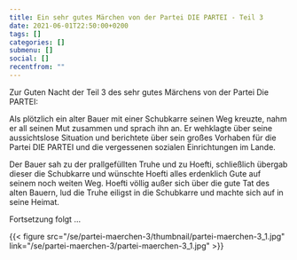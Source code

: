 ```yaml
---
title: Ein sehr gutes Märchen von der Partei DIE PARTEI - Teil 3
date: 2021-06-01T22:50:00+0200
tags: []
categories: []
submenu: []
social: []
recentfrom: ""
---
```

Zur Guten Nacht der Teil 3 des sehr gutes Märchens von der Partei Die PARTEI:

Als plötzlich ein alter Bauer mit einer Schubkarre seinen Weg kreuzte, nahm er all seinen Mut zusammen und sprach ihn an. Er wehklagte über seine aussichtslose Situation und berichtete über sein großes Vorhaben für die Partei DIE PARTEI und die vergessenen sozialen Einrichtungen im Lande.

Der Bauer sah zu der prallgefüllten Truhe und zu Hoefti, schließlich übergab dieser die Schubkarre und wünschte Hoefti alles erdenklich Gute auf seinem noch weiten Weg. Hoefti völlig außer sich über die gute Tat des alten Bauern, lud die Truhe eiligst in die Schubkarre und machte sich auf in seine Heimat.

Fortsetzung folgt ...

{{< figure src="/se/partei-maerchen-3/thumbnail/partei-maerchen-3_1.jpg" link="/se/partei-maerchen-3/partei-maerchen-3_1.jpg" >}}

